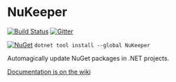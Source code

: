 # NuKeeper


[![Build Status](https://travis-ci.org/NuKeeperDotNet/NuKeeper.svg?branch=master)](https://travis-ci.org/NuKeeperDotNet/NuKeeper/)
[![Gitter](https://img.shields.io/gitter/room/NuKeeperDotNet/Lobby.js.svg?maxAge=2592000)](https://gitter.im/NuKeeperDotNet/Lobby)


[![NuGet](https://img.shields.io/nuget/v/NuKeeper.svg?maxAge=2592000)](https://www.nuget.org/packages/NuKeeper/) 
`dotnet tool install --global NuKeeper`


Automagically update NuGet packages in .NET projects.


[Documentation is on the wiki](https://github.com/NuKeeperDotNet/NuKeeper/wiki)
